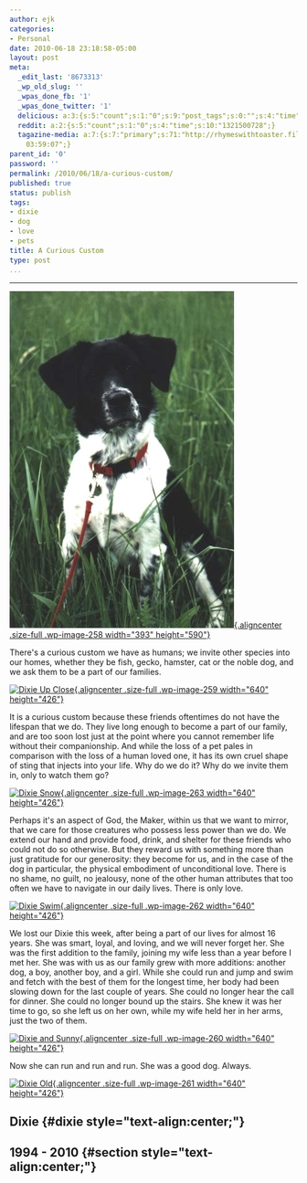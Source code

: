 ```yaml
---
author: ejk
categories:
- Personal
date: 2010-06-18 23:18:58-05:00
layout: post
meta:
  _edit_last: '8673313'
  _wp_old_slug: ''
  _wpas_done_fb: '1'
  _wpas_done_twitter: '1'
  delicious: a:3:{s:5:"count";s:1:"0";s:9:"post_tags";s:0:"";s:4:"time";s:10:"1276917925";}
  reddit: a:2:{s:5:"count";s:1:"0";s:4:"time";s:10:"1321500728";}
  tagazine-media: a:7:{s:7:"primary";s:71:"http://rhymeswithtoaster.files.wordpress.com/2010/06/dixie_up_close.jpg";s:6:"images";a:6:{s:71:"http://rhymeswithtoaster.files.wordpress.com/2010/06/dixie_portrait.jpg";a:6:{s:8:"file_url";s:71:"http://rhymeswithtoaster.files.wordpress.com/2010/06/dixie_portrait.jpg";s:5:"width";s:3:"393";s:6:"height";s:3:"590";s:4:"type";s:5:"image";s:4:"area";s:6:"231870";s:9:"file_path";s:0:"";}s:71:"http://rhymeswithtoaster.files.wordpress.com/2010/06/dixie_up_close.jpg";a:6:{s:8:"file_url";s:71:"http://rhymeswithtoaster.files.wordpress.com/2010/06/dixie_up_close.jpg";s:5:"width";s:4:"3456";s:6:"height";s:4:"2304";s:4:"type";s:5:"image";s:4:"area";s:7:"7962624";s:9:"file_path";s:0:"";}s:67:"http://rhymeswithtoaster.files.wordpress.com/2010/06/dixie_snow.jpg";a:6:{s:8:"file_url";s:67:"http://rhymeswithtoaster.files.wordpress.com/2010/06/dixie_snow.jpg";s:5:"width";s:4:"3456";s:6:"height";s:4:"2304";s:4:"type";s:5:"image";s:4:"area";s:7:"7962624";s:9:"file_path";s:0:"";}s:67:"http://rhymeswithtoaster.files.wordpress.com/2010/06/dixie_swim.jpg";a:6:{s:8:"file_url";s:67:"http://rhymeswithtoaster.files.wordpress.com/2010/06/dixie_swim.jpg";s:5:"width";s:4:"3456";s:6:"height";s:4:"2304";s:4:"type";s:5:"image";s:4:"area";s:7:"7962624";s:9:"file_path";s:0:"";}s:68:"http://rhymeswithtoaster.files.wordpress.com/2010/06/dixie_sunny.jpg";a:6:{s:8:"file_url";s:68:"http://rhymeswithtoaster.files.wordpress.com/2010/06/dixie_sunny.jpg";s:5:"width";s:4:"3456";s:6:"height";s:4:"2304";s:4:"type";s:5:"image";s:4:"area";s:7:"7962624";s:9:"file_path";s:0:"";}s:66:"http://rhymeswithtoaster.files.wordpress.com/2010/06/dixie_old.jpg";a:6:{s:8:"file_url";s:66:"http://rhymeswithtoaster.files.wordpress.com/2010/06/dixie_old.jpg";s:5:"width";s:4:"3456";s:6:"height";s:4:"2304";s:4:"type";s:5:"image";s:4:"area";s:7:"7962624";s:9:"file_path";s:0:"";}}s:6:"videos";a:0:{}s:11:"image_count";s:1:"6";s:6:"author";s:7:"8673313";s:7:"blog_id";s:7:"8370333";s:9:"mod_stamp";s:19:"2010-06-19
    03:59:07";}
parent_id: '0'
password: ''
permalink: /2010/06/18/a-curious-custom/
published: true
status: publish
tags:
- dixie
- dog
- love
- pets
title: A Curious Custom
type: post
...
```

---

[![](/assets/2010/06/dixie_portrait.jpg "Dixie Portrait"){.aligncenter .size-full .wp-image-258 width="393" height="590"}](http://rhymeswithtoaster.com/2010/06/18/a-curious-custom/dixie_portrait/)

There's a curious custom we have as humans; we invite other species into our homes, whether they be fish, gecko, hamster, cat or the noble dog, and we ask them to be a part of our families.

[![](/assets/2010/06/dixie_up_close.jpg "Dixie Up Close"){.aligncenter .size-full .wp-image-259 width="640" height="426"}](http://rhymeswithtoaster.com/2010/06/18/a-curious-custom/dixie_up_close/)

It is a curious custom because these friends oftentimes do not have the lifespan that we do. They live long enough to become a part of our family, and are too soon lost just at the point where you cannot remember life without their companionship. And while the loss of a pet pales in comparison with the loss of a human loved one, it has its own cruel shape of sting that injects into your life. Why do we do it? Why do we invite them in, only to watch them go?

[![](/assets/2010/06/dixie_snow.jpg "Dixie Snow"){.aligncenter .size-full .wp-image-263 width="640" height="426"}](http://rhymeswithtoaster.com/2010/06/18/a-curious-custom/dixie_snow/)

Perhaps it's an aspect of God, the Maker, within us that we want to mirror, that we care for those creatures who possess less power than we do. We extend our hand and provide food, drink, and shelter for these friends who could not do so otherwise. But they reward us with something more than just gratitude for our generosity: they become for us, and in the case of the dog in particular, the physical embodiment of unconditional love. There is no shame, no guilt, no jealousy, none of the other human attributes that too often we have to navigate in our daily lives. There is only love.

[![](/assets/2010/06/dixie_swim.jpg "Dixie Swim"){.aligncenter .size-full .wp-image-262 width="640" height="426"}](http://rhymeswithtoaster.com/2010/06/18/a-curious-custom/dixie_swim/)

We lost our Dixie this week, after being a part of our lives for almost 16 years. She was smart, loyal, and loving, and we will never forget her. She was the first addition to the family, joining my wife less than a year before I met her. She was with us as our family grew with more additions: another dog, a boy, another boy, and a girl. While she could run and jump and swim and fetch with the best of them for the longest time, her body had been slowing down for the last couple of years. She could no longer hear the call for dinner. She could no longer bound up the stairs. She knew it was her time to go, so she left us on her own, while my wife held her in her arms, just the two of them.

[![](/assets/2010/06/dixie_sunny.jpg "Dixie and Sunny"){.aligncenter .size-full .wp-image-260 width="640" height="426"}](http://rhymeswithtoaster.com/2010/06/18/a-curious-custom/dixie_sunny/)

Now she can run and run and run. She was a good dog. Always.

[![](/assets/2010/06/dixie_old.jpg "Dixie Old"){.aligncenter .size-full .wp-image-261 width="640" height="426"}](http://rhymeswithtoaster.com/2010/06/18/a-curious-custom/dixie_old/)

## Dixie {#dixie style="text-align:center;"}

## 1994 - 2010 {#section style="text-align:center;"}
